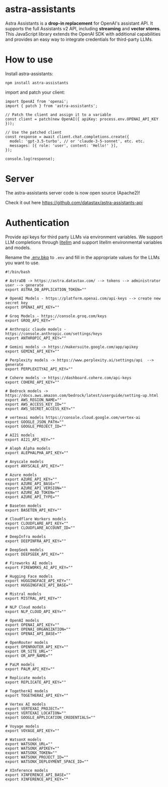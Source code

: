 # astra-assistants

Astra Assistants is a **drop-in replacement** for OpenAI's assistant API. It supports the full Assistants v2 API, including **streaming** and **vector stores**. This JavaScript library extends the OpenAI SDK with additional capabilities and provides an easy way to integrate credentials for third-party LLMs.

# How to use    

Install astra-assistants:

```
npm install astra-assistants
```


import and patch your client:

```
import OpenAI from 'openai';
import { patch } from 'astra-assistants';

// Patch the client and assign it to a variable
const client = patch(new OpenAI({ apiKey: process.env.OPENAI_API_KEY }));

// Use the patched client
const response = await client.chat.completions.create({
  model: 'gpt-3.5-turbo', // or 'claude-3-5-sonnet', etc. etc.
  messages: [{ role: 'user', content: 'Hello!' }],
});

console.log(response);

```

# Server

The astra-assistants server code is now open source (Apache2)! 

Check it out here https://github.com/datastax/astra-assistants-api

# Authentication

Provide api keys for third party LLMs via environment variables. We support LLM completions through [litellm](https://github.com/BerriAI/litellm) and support litellm environmental variables and models.

Rename the [.env.bkp](./.env.bkp) to `.env` and fill in the appropriate values for the LLMs you want to use.

```
#!/bin/bash

# AstraDB -> https://astra.datastax.com/ --> tokens --> administrator user --> generate
export ASTRA_DB_APPLICATION_TOKEN=""

# OpenAI Models - https://platform.openai.com/api-keys --> create new secret key
export OPENAI_API_KEY=""

# Groq Models - https://console.groq.com/keys
export GROQ_API_KEY=""

# Anthropic claude models - https://console.anthropic.com/settings/keys
export ANTHROPIC_API_KEY=""

# Gemini models -> https://makersuite.google.com/app/apikey
export GEMINI_API_KEY=""

# Perplexity models -> https://www.perplexity.ai/settings/api  --> generate
export PERPLEXITYAI_API_KEY=""

# Cohere models -> https://dashboard.cohere.com/api-keys
export COHERE_API_KEY=""

# Bedrock models -> https://docs.aws.amazon.com/bedrock/latest/userguide/setting-up.html
export AWS_REGION_NAME=""
export AWS_ACCESS_KEY_ID=""
export AWS_SECRET_ACCESS_KEY=""

# vertexai models https://console.cloud.google.com/vertex-ai
export GOOGLE_JSON_PATH=""
export GOOGLE_PROJECT_ID=""

# AI21 models
export AI21_API_KEY=""

# Aleph Alpha models
export ALEPHALPHA_API_KEY=""

# Anyscale models
export ANYSCALE_API_KEY=""

# Azure models
export AZURE_API_KEY=""
export AZURE_API_BASE=""
export AZURE_API_VERSION=""
export AZURE_AD_TOKEN=""
export AZURE_API_TYPE=""

# Baseten models
export BASETEN_API_KEY=""

# Cloudflare Workers models
export CLOUDFLARE_API_KEY=""
export CLOUDFLARE_ACCOUNT_ID=""

# DeepInfra models
export DEEPINFRA_API_KEY=""

# DeepSeek models
export DEEPSEEK_API_KEY=""

# Fireworks AI models
export FIREWORKS_AI_API_KEY=""

# Hugging Face models
export HUGGINGFACE_API_KEY=""
export HUGGINGFACE_API_BASE=""

# Mistral models
export MISTRAL_API_KEY=""

# NLP Cloud models
export NLP_CLOUD_API_KEY=""

# OpenAI models
export OPENAI_API_KEY=""
export OPENAI_ORGANIZATION=""
export OPENAI_API_BASE=""

# OpenRouter models
export OPENROUTER_API_KEY=""
export OR_SITE_URL=""
export OR_APP_NAME=""

# PaLM models
export PALM_API_KEY=""

# Replicate models
export REPLICATE_API_KEY=""

# TogetherAI models
export TOGETHERAI_API_KEY=""

# Vertex AI models
export VERTEXAI_PROJECT=""
export VERTEXAI_LOCATION=""
export GOOGLE_APPLICATION_CREDENTIALS=""

# Voyage models
export VOYAGE_API_KEY=""

# WatsonX models
export WATSONX_URL=""
export WATSONX_APIKEY=""
export WATSONX_TOKEN=""
export WATSONX_PROJECT_ID=""
export WATSONX_DEPLOYMENT_SPACE_ID=""

# XInference models
export XINFERENCE_API_BASE=""
export XINFERENCE_API_KEY=""
```
